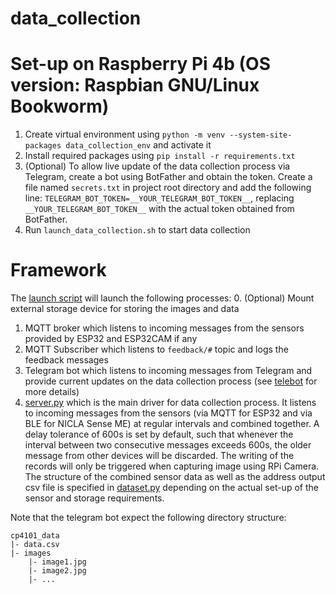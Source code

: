 # data_collection

# Set-up on Raspberry Pi 4b (OS version: Raspbian GNU/Linux Bookworm)
1. Create virtual environment using `python -m venv --system-site-packages data_collection_env` and activate it
2. Install required packages using `pip install -r requirements.txt`
3. (Optional) To allow live update of the data collection process via Telegram, create a bot using BotFather and obtain the token. Create a file named `secrets.txt` in project root directory and add the following line: `TELEGRAM_BOT_TOKEN=__YOUR_TELEGRAM_BOT_TOKEN__`, replacing `__YOUR_TELEGRAM_BOT_TOKEN__` with the actual token obtained from BotFather.  
4. Run `launch_data_collection.sh` to start data collection

# Framework
The [launch script](launch_data_collection.sh) will launch the following processes:
0. (Optional) Mount external storage device for storing the images and data
1. MQTT broker which listens to incoming messages from the sensors provided by ESP32 and ESP32CAM if any
2. MQTT Subscriber which listens to `feedback/#` topic and logs the feedback messages
3. Telegram bot which listens to incoming messages from Telegram and provide current updates on the data collection process (see [telebot](telebot.py) for more details)
4. [server.py](server.py) which is the main driver for data collection process. It listens to incoming messages from the sensors (via MQTT for ESP32 and via BLE for NICLA Sense ME) at regular intervals and combined together. A delay tolerance of 600s is set by default, such that whenever the interval between two consecutive messages exceeds 600s, the older message from other devices will be discarded. The writing of the records will only be triggered when capturing image using RPi Camera. The structure of the combined sensor data as well as the address output csv file is specified in [dataset.py](dataset.py) depending on the actual set-up of the sensor and storage requirements. 

Note that the telegram bot expect the following directory structure:
```
cp4101_data
|- data.csv
|- images
    |- image1.jpg
    |- image2.jpg
    |- ...
```